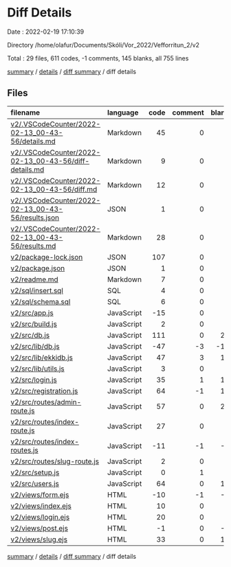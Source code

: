 # Diff Details

Date : 2022-02-19 17:10:39

Directory /home/olafur/Documents/Skóli/Vor_2022/Vefforritun_2/v2

Total : 29 files, 611 codes, -1 comments, 145 blanks, all 755 lines

[summary](results.md) / [details](details.md) / [diff summary](diff.md) / diff details

## Files

| filename                                                                                                        | language   | code | comment | blank | total |
| :-------------------------------------------------------------------------------------------------------------- | :--------- | ---: | ------: | ----: | ----: |
| [v2/.VSCodeCounter/2022-02-13_00-43-56/details.md](/v2/.VSCodeCounter/2022-02-13_00-43-56/details.md)           | Markdown   |   45 |       0 |     6 |    51 |
| [v2/.VSCodeCounter/2022-02-13_00-43-56/diff-details.md](/v2/.VSCodeCounter/2022-02-13_00-43-56/diff-details.md) | Markdown   |    9 |       0 |     6 |    15 |
| [v2/.VSCodeCounter/2022-02-13_00-43-56/diff.md](/v2/.VSCodeCounter/2022-02-13_00-43-56/diff.md)                 | Markdown   |   12 |       0 |     7 |    19 |
| [v2/.VSCodeCounter/2022-02-13_00-43-56/results.json](/v2/.VSCodeCounter/2022-02-13_00-43-56/results.json)       | JSON       |    1 |       0 |     0 |     1 |
| [v2/.VSCodeCounter/2022-02-13_00-43-56/results.md](/v2/.VSCodeCounter/2022-02-13_00-43-56/results.md)           | Markdown   |   28 |       0 |     7 |    35 |
| [v2/package-lock.json](/v2/package-lock.json)                                                                   | JSON       |  107 |       0 |     0 |   107 |
| [v2/package.json](/v2/package.json)                                                                             | JSON       |    1 |       0 |     0 |     1 |
| [v2/readme.md](/v2/readme.md)                                                                                   | Markdown   |    7 |       0 |     7 |    14 |
| [v2/sql/insert.sql](/v2/sql/insert.sql)                                                                         | SQL        |    4 |       0 |     2 |     6 |
| [v2/sql/schema.sql](/v2/sql/schema.sql)                                                                         | SQL        |    6 |       0 |     1 |     7 |
| [v2/src/app.js](/v2/src/app.js)                                                                                 | JavaScript |  -15 |       0 |     1 |   -14 |
| [v2/src/build.js](/v2/src/build.js)                                                                             | JavaScript |    2 |       0 |     1 |     3 |
| [v2/src/db.js](/v2/src/db.js)                                                                                   | JavaScript |  111 |       0 |    21 |   132 |
| [v2/src/lib/db.js](/v2/src/lib/db.js)                                                                           | JavaScript |  -47 |      -3 |   -15 |   -65 |
| [v2/src/lib/ekkidb.js](/v2/src/lib/ekkidb.js)                                                                   | JavaScript |   47 |       3 |    15 |    65 |
| [v2/src/lib/utils.js](/v2/src/lib/utils.js)                                                                     | JavaScript |    3 |       0 |     0 |     3 |
| [v2/src/login.js](/v2/src/login.js)                                                                             | JavaScript |   35 |       1 |    10 |    46 |
| [v2/src/registration.js](/v2/src/registration.js)                                                               | JavaScript |   64 |      -1 |    15 |    78 |
| [v2/src/routes/admin-route.js](/v2/src/routes/admin-route.js)                                                   | JavaScript |   57 |       0 |    20 |    77 |
| [v2/src/routes/index-route.js](/v2/src/routes/index-route.js)                                                   | JavaScript |   27 |       0 |     7 |    34 |
| [v2/src/routes/index-routes.js](/v2/src/routes/index-routes.js)                                                 | JavaScript |  -11 |      -1 |    -6 |   -18 |
| [v2/src/routes/slug-route.js](/v2/src/routes/slug-route.js)                                                     | JavaScript |    2 |       0 |     2 |     4 |
| [v2/src/setup.js](/v2/src/setup.js)                                                                             | JavaScript |    0 |       1 |     0 |     1 |
| [v2/src/users.js](/v2/src/users.js)                                                                             | JavaScript |   64 |       0 |    19 |    83 |
| [v2/views/form.ejs](/v2/views/form.ejs)                                                                         | HTML       |  -10 |      -1 |    -1 |   -12 |
| [v2/views/index.ejs](/v2/views/index.ejs)                                                                       | HTML       |   10 |       0 |     0 |    10 |
| [v2/views/login.ejs](/v2/views/login.ejs)                                                                       | HTML       |   20 |       0 |     7 |    27 |
| [v2/views/post.ejs](/v2/views/post.ejs)                                                                         | HTML       |   -1 |       0 |    -1 |    -2 |
| [v2/views/slug.ejs](/v2/views/slug.ejs)                                                                         | HTML       |   33 |       0 |    14 |    47 |

[summary](results.md) / [details](details.md) / [diff summary](diff.md) / diff details
